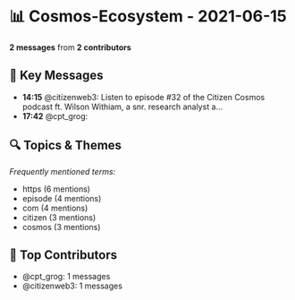 # 📊 Cosmos-Ecosystem - 2021-06-15
**2 messages** from **2 contributors**

## 💬 Key Messages
- **14:15** @citizenweb3: Listen to episode #32 of the Citizen Cosmos podcast ft. Wilson Withiam, a snr. research analyst a...
- **17:42** @cpt_grog: 

## 🔍 Topics & Themes
*Frequently mentioned terms:*
- https (6 mentions)
- episode (4 mentions)
- com (4 mentions)
- citizen (3 mentions)
- cosmos (3 mentions)

## 👥 Top Contributors
- @cpt_grog: 1 messages
- @citizenweb3: 1 messages
